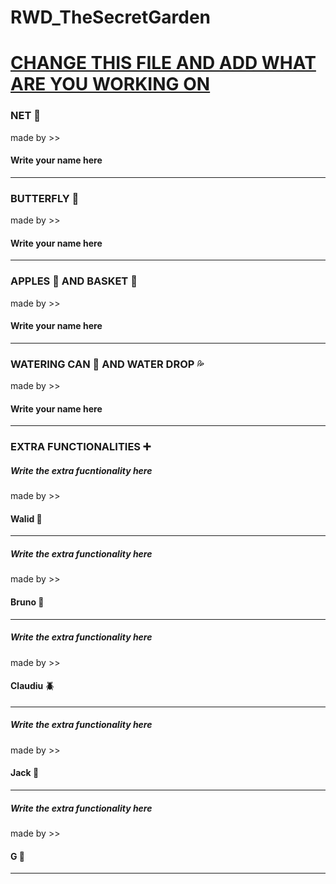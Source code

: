 # RWD_TheSecretGarden
<h1><u>CHANGE THIS FILE AND ADD WHAT ARE YOU WORKING ON </u></h1>

<h3> NET 🏸 </h3>
 <p>made by >> </p>  <h4><b> Write your name here</b></h4>
<hr>

 <h3> BUTTERFLY 🦋 </h3>
        <p>made by >> </p>  <h4><b> Write your name here</b></h4>
<hr>

<h3>APPLES 🍎 AND BASKET 🧺  </h3>
<p>made by >> </p>  <h4><b> Write your name here</b></h4>
<hr>

<h3>WATERING CAN 🚿 AND WATER DROP 💦</h3>
<p>made by >> </p>  <h4><b> Write your name here</b></h4>
<hr>


<h3> EXTRA FUNCTIONALITIES  ➕</h3>
<h5><b><i>Write the extra fucntionality here</i></b></h5>
<p>made by >> </p>  <h4><b> Walid 🦂</b></h4>
<hr>

<h5><b><i>Write the extra functionality here</i></b></h5>
<p>made by >> </p>  <h4><b> Bruno 🐜</b></h4>
<hr>

<h5><b><i>Write the extra functionality here</i></b></h5>
<p>made by >> </p>  <h4><b> Claudiu 🪲</b></h4>
<hr>

<h5><b><i>Write the extra functionality here</i></b></h5>
<p>made by >> </p>  <h4><b> Jack 🐛</b></h4>
<hr>

<h5><b><i>Write the extra functionality here</i></b></h5>
<p>made by >> </p>  <h4><b> G 🐞</b></h4>
<hr>

